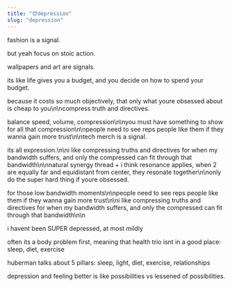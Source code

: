 ```yaml
---
title: "😓depression"
slug: "depression"
---
```


fashion is a signal.

but yeah focus on stoic action.

wallpapers and art are signals.

its like life gives you a budget, and you decide on how to spend your budget.

because it costs so much objectively, that only what youre obsessed about is cheap to you\n\ncompress truth and directives.

balance speed, volume, compression\n\nyou must have something to show for all that compression\n\npeople need to see reps people like them if they wanna gain more trust\n\ntech merch is a signal.

its all expression.\n\ni like compressing truths and directives for when my bandwidth suffers, and only the compressed can fit through that bandwidth\n\nnatural synergy thread + i think resonance applies, when 2 are equally far and equidistant from center, they resonate together\n\nonly do the super hard thing if youre obsessed.

for those low bandwidth moments\n\npeople need to see reps people like them if they wanna gain more trust\n\ni like compressing truths and directives for when my bandwidth suffers, and only the compressed can fit through that bandwidth\n\n

i havent been SUPER depressed, at most mildly

often its a body problem first, meaning that health trio isnt in a good place: sleep, diet, exercise

huberman talks about 5 pillars: sleep, light, diet, exercise, relationships

depression and feeling better is like possibilities vs lessened of possibilities.
